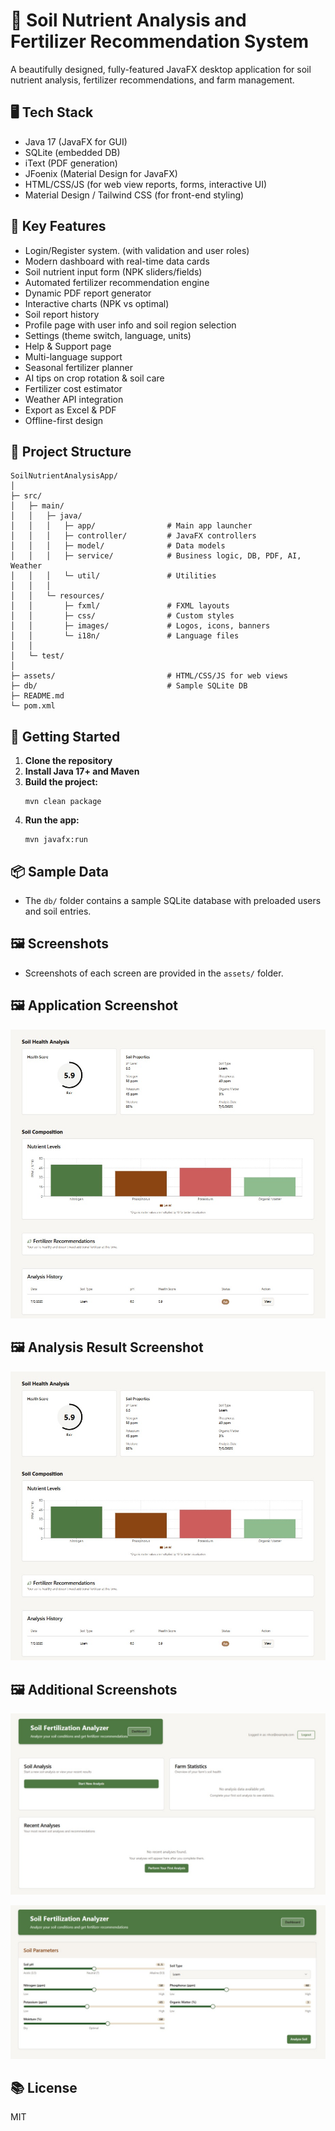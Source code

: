 # 🌾 Soil Nutrient Analysis and Fertilizer Recommendation System

A beautifully designed, fully-featured JavaFX desktop application for soil nutrient analysis, fertilizer recommendations, and farm management.

## 🖥️ Tech Stack
- Java 17 (JavaFX for GUI)
- SQLite (embedded DB)
- iText (PDF generation)
- JFoenix (Material Design for JavaFX)
- HTML/CSS/JS (for web view reports, forms, interactive UI)
- Material Design / Tailwind CSS (for front-end styling)

## 🎯 Key Features
- Login/Register system. (with validation and user roles)
- Modern dashboard with real-time data cards
- Soil nutrient input form (NPK sliders/fields)
- Automated fertilizer recommendation engine
- Dynamic PDF report generator
- Interactive charts (NPK vs optimal)
- Soil report history
- Profile page with user info and soil region selection
- Settings (theme switch, language, units)
- Help & Support page
- Multi-language support
- Seasonal fertilizer planner
- AI tips on crop rotation & soil care
- Fertilizer cost estimator
- Weather API integration
- Export as Excel & PDF
- Offline-first design

## 📁 Project Structure
```
SoilNutrientAnalysisApp/
│
├─ src/
│   ├─ main/
│   │   ├─ java/
│   │   │   ├─ app/                # Main app launcher
│   │   │   ├─ controller/         # JavaFX controllers
│   │   │   ├─ model/              # Data models
│   │   │   ├─ service/            # Business logic, DB, PDF, AI, Weather
│   │   │   └─ util/               # Utilities
│   │   │
│   │   └─ resources/
│   │       ├─ fxml/               # FXML layouts
│   │       ├─ css/                # Custom styles
│   │       ├─ images/             # Logos, icons, banners
│   │       └─ i18n/               # Language files
│   │
│   └─ test/
│
├─ assets/                         # HTML/CSS/JS for web views
├─ db/                             # Sample SQLite DB
├─ README.md
└─ pom.xml
```

## 🚀 Getting Started
1. **Clone the repository**
2. **Install Java 17+ and Maven**
3. **Build the project:**
   ```
   mvn clean package
   ```
4. **Run the app:**
   ```
   mvn javafx:run
   ```

## 📦 Sample Data
- The `db/` folder contains a sample SQLite database with preloaded users and soil entries.

## 🖼️ Screenshots
- Screenshots of each screen are provided in the `assets/` folder.

## 🖼️ Application Screenshot

![Soil Fertilization Analyzer UI](analysis_result.jpg)

## 🖼️ Analysis Result Screenshot

![Analysis Result](analysis_result.jpg)

## 🖼️ Additional Screenshots

![Dashboard Screenshot](screenshort2.jpg)

![Dashboard Screenshot 2](screenshort3.jpg)

## 📚 License
MIT 